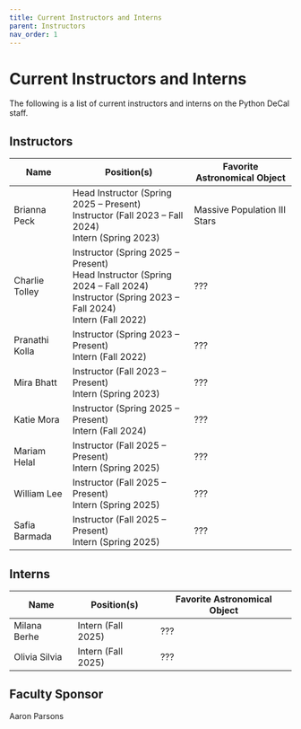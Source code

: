 ```yaml
---
title: Current Instructors and Interns
parent: Instructors
nav_order: 1
---
```


# Current Instructors and Interns

The following is a list of current instructors and interns on the Python DeCal staff. 

## Instructors

| Name           | Position(s)                                                         | Favorite Astronomical Object |
|----------------|---------------------------------------------------------------------|------------------------------|
| Brianna Peck   | Head Instructor (Spring 2025 – Present)<br>Instructor (Fall 2023 – Fall 2024)<br>Intern (Spring 2023) | Massive Population III Stars |
| Charlie Tolley| Instructor (Spring 2025 – Present)<br>Head Instructor (Spring 2024 – Fall 2024)<br>Instructor (Spring 2023 – Fall 2024)<br>Intern (Fall 2022) | ???                          |
| Pranathi Kolla| Instructor (Spring 2023 – Present)<br>Intern (Fall 2022)             | ???                          |
| Mira Bhatt    | Instructor (Fall 2023 – Present)<br>Intern (Spring 2023)             | ???                          |
| Katie Mora    | Instructor (Spring 2025 – Present)<br>Intern (Fall 2024)             | ???                          |
| Mariam Helal  | Instructor (Fall 2025 – Present)<br>Intern (Spring 2025)             | ???                          |
| William Lee   | Instructor (Fall 2025 – Present)<br>Intern (Spring 2025)             | ???                          |
| Safia Barmada| Instructor (Fall 2025 – Present)<br>Intern (Spring 2025)              | ???                          |

## Interns

| Name          | Position(s)        | Favorite Astronomical Object |
|---------------|--------------------|------------------------------|
| Milana Berhe | Intern (Fall 2025)  | ???                          |
| Olivia Silvia | Intern (Fall 2025)  | ???                          |

## Faculty Sponsor

Aaron Parsons
